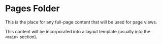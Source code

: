 # Pages Folder

This is the place for any full-page content that will be used for page views.

This content will be incorporated into a layout template (usually into the `<main>` section).

